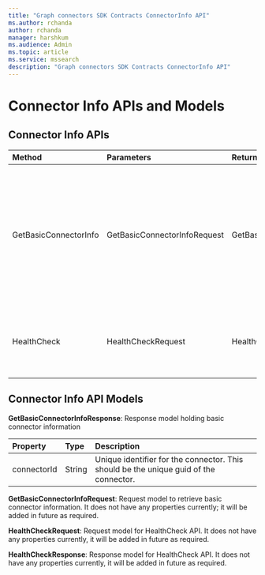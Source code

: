 ```yaml
---
title: "Graph connectors SDK Contracts ConnectorInfo API"
ms.author: rchanda
author: rchanda
manager: harshkum
ms.audience: Admin
ms.topic: article
ms.service: mssearch
description: "Graph connectors SDK Contracts ConnectorInfo API"
---
```


# Connector Info APIs and Models

## Connector Info APIs

|Method |Parameters |Return Type |Description |
|:----------|:-------------|:----------|:-------------|
|GetBasicConnectorInfo |GetBasicConnectorInfoRequest |GetBasicConnectorInfoResponse |This API is used to get basic information of the connector. Currently it will be used by the platform to fetch the unique Connector ID. |
|HealthCheck |HealthCheckRequest |HealthCheckResponse |API to check if platform can communicate with the connector server. |

## Connector Info API Models

**GetBasicConnectorInfoResponse**: Response model holding basic connector information

|Property |Type |Description |
|:----------|:-------------|:----------|
|connectorId |String  |Unique identifier for the connector. This should be the unique guid of the connector. |

**GetBasicConnectorInfoRequest**: Request model to retrieve basic connector information. It does not have any properties currently; it will be added in future as required.

**HealthCheckRequest**: Request model for HealthCheck API. It does not have any properties currently, it will be added in future as required.

**HealthCheckResponse**: Response model for HealthCheck API. It does not have any properties currently, it will be added in future as required.
